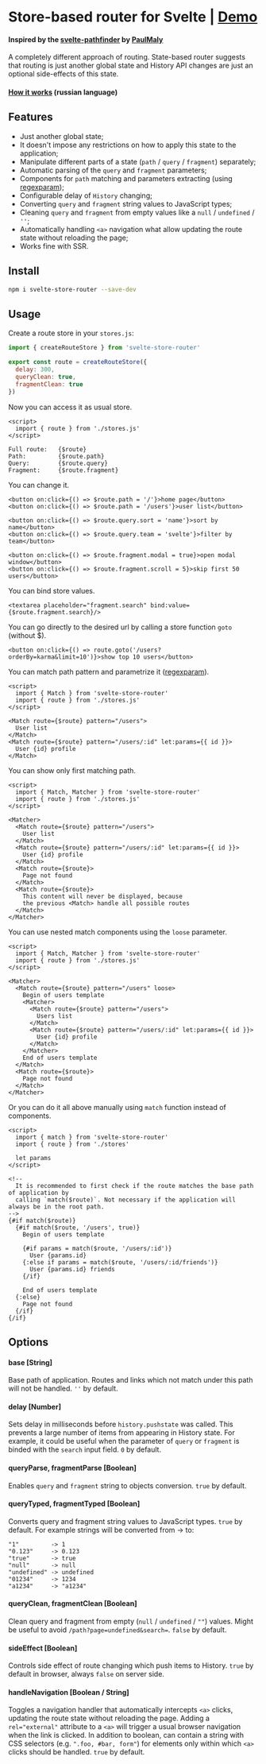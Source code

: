 # Store-based router for Svelte | [Demo](https://svelte-store-router-demo.vercel.app)

#### Inspired by the [svelte-pathfinder](https://github.com/PaulMaly/svelte-pathfinder) by [PaulMaly](https://github.com/PaulMaly)

A completely different approach of routing. State-based router suggests that routing is just another global state and History API changes are just an optional side-effects of this state.

#### [How it works](https://www.youtube.com/watch?v=kf5zccSyEso) (russian language)

## Features

- Just another global state;
- It doesn't impose any restrictions on how to apply this state to the application;
- Manipulate different parts of a state (`path` / `query` / `fragment`) separately;
- Automatic parsing of the `query` and `fragment` parameters;
- Components for `path` matching and parameters extracting (using [regexparam](https://github.com/lukeed/regexparam));
- Configurable delay of `History` changing;
- Converting `query` and `fragment` string values to JavaScript types;
- Cleaning `query` and `fragment` from empty values like a `null` / `undefined` / `''`;
- Automatically handling `<a>` navigation what allow updating the route state without reloading the page;
- Works fine with SSR.

## Install

```bash
npm i svelte-store-router --save-dev
```

## Usage

Create a route store in your `stores.js`:
```javascript
import { createRouteStore } from 'svelte-store-router'

export const route = createRouteStore({
  delay: 300,
  queryClean: true,
  fragmentClean: true
})
```

Now you can access it as usual store.
```svelte
<script>
  import { route } from './stores.js'
</script>

Full route:   {$route}
Path:         {$route.path}
Query:        {$route.query}
Fragment:     {$route.fragment}
```

You can change it.
```svelte
<button on:click={() => $route.path = '/'}>home page</button>
<button on:click={() => $route.path = '/users'}>user list</button>

<button on:click={() => $route.query.sort = 'name'}>sort by name</button>
<button on:click={() => $route.query.team = 'svelte'}>filter by team</button>

<button on:click={() => $route.fragment.modal = true}>open modal window</button>
<button on:click={() => $route.fragment.scroll = 5}>skip first 50 users</button>
```

You can bind store values.
```svelte
<textarea placeholder="fragment.search" bind:value={$route.fragment.search}/>
```

You can go directly to the desired url by calling a store function `goto` (without $).
```svelte
<button on:click={() => route.goto('/users?orderBy=karma&limit=10')}>show top 10 users</button>
```

You can match path pattern and parametrize it ([regexparam](https://github.com/lukeed/regexparam)).
```svelte
<script>
  import { Match } from 'svelte-store-router'
  import { route } from './stores.js'
</script>

<Match route={$route} pattern="/users">
  User list
</Match>
<Match route={$route} pattern="/users/:id" let:params={{ id }}>
  User {id} profile
</Match>
```

You can show only first matching path.
```svelte
<script>
  import { Match, Matcher } from 'svelte-store-router'
  import { route } from './stores.js'
</script>

<Matcher>
  <Match route={$route} pattern="/users">
    User list
  </Match>
  <Match route={$route} pattern="/users/:id" let:params={{ id }}>
    User {id} profile
  </Match>
  <Match route={$route}>
    Page not found
  </Match>
  <Match route={$route}>
    This content will never be displayed, because
    the previous <Match> handle all possible routes
  </Match>
</Matcher>
```

You can use nested match components using the `loose` parameter.
```svelte
<script>
  import { Match, Matcher } from 'svelte-store-router'
  import { route } from './stores.js'
</script>

<Matcher>
  <Match route={$route} pattern="/users" loose>
    Begin of users template
    <Matcher>
      <Match route={$route} pattern="/users">
        Users list
      </Match>
      <Match route={$route} pattern="/users/:id" let:params={{ id }}>
        User {id} profile
      </Match>
    </Matcher>
    End of users template
  </Match>
  <Match route={$route}>
    Page not found
  </Match>
</Matcher>
```

Or you can do it all above manually using `match` function instead of components.
```svelte
<script>
  import { match } from 'svelte-store-router'
  import { route } from './stores'

  let params
</script>

<!--
  It is recommended to first check if the route matches the base path of application by 
  calling `match($route)`. Not necessary if the application will always be in the root path.
-->
{#if match($route)}
  {#if match($route, '/users', true)}
    Begin of users template
    
    {#if params = match($route, '/users/:id')}
      User {params.id}
    {:else if params = match($route, '/users/:id/friends')}
      User {params.id} friends
    {/if}

    End of users template
  {:else}
    Page not found
  {/if}
{/if}
```

## Options

#### base [String]
Base path of application. Routes and links which not match under this path will not be handled. `''` by default.

#### delay [Number]
Sets delay in milliseconds before `history.pushstate` was called. This prevents a large number of items from appearing in History state. For example, it could be useful when the parameter of `query` or `fragment` is binded with the `search` input field. `0` by default.

#### queryParse, fragmentParse [Boolean]
Enables `query` and `fragment` string to objects conversion. `true` by default.

#### queryTyped, fragmentTyped [Boolean]
Converts query and fragment string values to JavaScript types. `true` by default. For example strings will be converted from -> to:
```
"1"         -> 1
"0.123"     -> 0.123
"true"      -> true
"null"      -> null
"undefined" -> undefined
"01234"     -> 1234
"a1234"     -> "a1234"
```

#### queryClean, fragmentClean [Boolean]
Clean query and fragment from empty (`null` / `undefined` / `""`) values. Might be useful to avoid `/path?page=undefined&search=`. `false` by default.

#### sideEffect [Boolean]
Controls side effect of route changing which push items to History. `true` by default in browser, always `false` on server side.

#### handleNavigation [Boolean / String]
Toggles a navigation handler that automatically intercepts `<a>` clicks, updating the route state without reloading the page. Adding a `rel="external"` attribute to a `<a>` will trigger a usual browser navigation when the link is clicked. In addition to boolean, can contain a string with CSS selectors (e.g. `".foo, #bar, form"`) for elements only within which `<a>` clicks should be handled. `true` by default.
